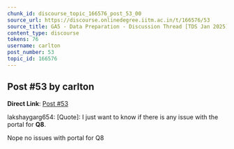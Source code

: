 ```yaml
---
chunk_id: discourse_topic_166576_post_53_00
source_url: https://discourse.onlinedegree.iitm.ac.in/t/166576/53
source_title: GA5 - Data Preparation - Discussion Thread [TDS Jan 2025]
content_type: discourse
tokens: 76
username: carlton
post_number: 53
topic_id: 166576
---
```


## Post #53 by carlton

**Direct Link**: [Post #53](https://discourse.onlinedegree.iitm.ac.in/t/166576/53)

lakshaygarg654:
[Quote]: 
I just want to know if there is any issue with the portal for **Q8**.

Nope no issues with portal for Q8
